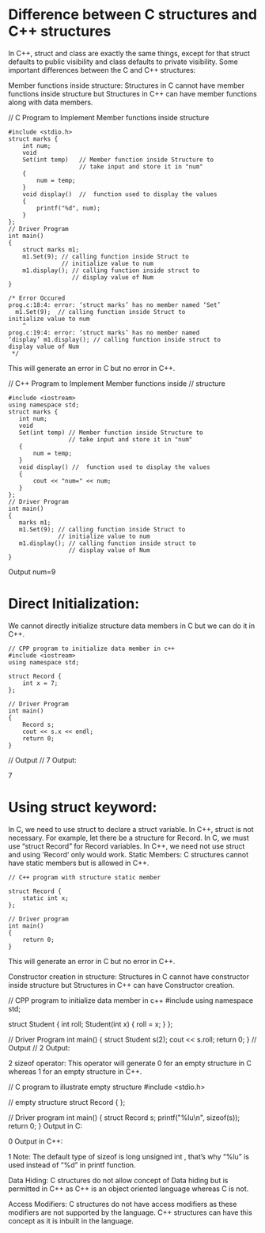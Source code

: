 # Difference between C structures and C++ structures

In C++, struct and class are exactly the same things, except for that struct defaults to public visibility and class defaults to private visibility. 
Some important differences between the C and C++ structures: 

Member functions inside structure: Structures in C cannot have member functions inside structure but Structures in C++ can have member functions along with data members.

// C Program to Implement Member functions inside structure

```
#include <stdio.h>
struct marks {
    int num;
    void
    Set(int temp)   // Member function inside Structure to
                    // take input and store it in "num"
    {
        num = temp;
    }
    void display()  //  function used to display the values
    {
        printf("%d", num);
    }
};
// Driver Program
int main()
{
    struct marks m1;
    m1.Set(9); // calling function inside Struct to
               // initialize value to num
    m1.display(); // calling function inside struct to
                  // display value of Num
}
 
/* Error Occured
prog.c:18:4: error: ‘struct marks’ has no member named ‘Set’
  m1.Set(9);  // calling function inside Struct to
initialize value to num
    ^
prog.c:19:4: error: ‘struct marks’ has no member named
‘display’ m1.display(); // calling function inside struct to
display value of Num
 */
```
This will generate an error in C but no error in C++. 


// C++ Program to Implement Member functions inside
// structure
 ```
#include <iostream>
using namespace std;
struct marks {
    int num;
    void
    Set(int temp) // Member function inside Structure to
                  // take input and store it in "num"
    {
        num = temp;
    }
    void display() //  function used to display the values
    {
        cout << "num=" << num;
    }
};
// Driver Program
int main()
{
    marks m1;
    m1.Set(9); // calling function inside Struct to
               // initialize value to num
    m1.display(); // calling function inside struct to
                  // display value of Num
}
 ```

Output
num=9

# Direct Initialization:
 We cannot directly initialize structure data members in C but we can do it in C++. 
 
```
// CPP program to initialize data member in c++
#include <iostream>
using namespace std;
 
struct Record {
    int x = 7;
};
 
// Driver Program
int main()
{
    Record s;
    cout << s.x << endl;
    return 0;
}
```
// Output
// 7
Output: 

7

# Using struct keyword:
 In C, we need to use struct to declare a struct variable. In C++, struct is not necessary. For example, let there be a structure for Record. In C, we must use “struct Record” for Record variables. In C++, we need not use struct and using ‘Record‘ only would work.
Static Members: C structures cannot have static members but is allowed in C++. 
 
```
// C++ program with structure static member
 
struct Record {
    static int x;
};
 
// Driver program
int main()
{
    return 0;
}
```
This will generate an error in C but no error in C++. 



Constructor creation in structure: Structures in C cannot have constructor inside structure but Structures in C++ can have Constructor creation.

// CPP program to initialize data member in c++
#include <iostream>
using namespace std;
 
struct Student {
    int roll;
    Student(int x)
    {
        roll = x;
    }
};
 
// Driver Program
int main()
{
    struct Student s(2);
    cout << s.roll;
    return 0;
}
// Output
// 2
Output: 

2
sizeof operator: This operator will generate 0 for an empty structure in C whereas 1 for an empty structure in C++. 
 

// C program to illustrate empty structure
#include <stdio.h>
 
// empty structure
struct Record {
};
 
// Driver program
int main()
{
    struct Record s;
    printf("%lu\n", sizeof(s));
    return 0;
}
Output in C: 

0
Output in C++: 

1
Note:   The default type of  sizeof  is long unsigned int , that’s why  “%lu” is used instead of “%d” in printf function.

Data Hiding: C structures do not allow concept of Data hiding but is permitted in C++ as C++ is an object oriented language whereas C is not. 
 
Access Modifiers: C structures do not have access modifiers as these modifiers are not supported by the language. C++ structures can have this concept as it is inbuilt in the language. 
 